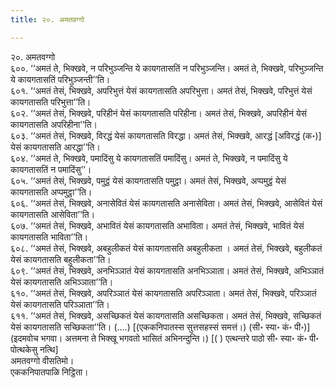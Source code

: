 ```yaml
---
title: २०. अमतवग्गो

---
```

२०. अमतवग्गो  
६००. ‘‘अमतं ते, भिक्खवे, न परिभुञ्जन्ति ये कायगतासतिं न परिभुञ्जन्ति। अमतं ते, भिक्खवे, परिभुञ्जन्ति ये कायगतासतिं परिभुञ्जन्ती’’ति।  
६०१. ‘‘अमतं तेसं, भिक्खवे, अपरिभुत्तं येसं कायगतासति अपरिभुत्ता। अमतं तेसं, भिक्खवे, परिभुत्तं येसं कायगतासति परिभुत्ता’’ति।  
६०२. ‘‘अमतं तेसं, भिक्खवे, परिहीनं येसं कायगतासति परिहीना। अमतं तेसं, भिक्खवे, अपरिहीनं येसं कायगतासति अपरिहीना’’ति।  
६०३. ‘‘अमतं तेसं, भिक्खवे, विरद्धं येसं कायगतासति विरद्धा। अमतं तेसं, भिक्खवे, आरद्धं [अविरद्धं (क॰)] येसं कायगतासति आरद्धा’’ति।  
६०४. ‘‘अमतं ते, भिक्खवे, पमादिंसु ये कायगतासतिं पमादिंसु। अमतं ते, भिक्खवे, न पमादिंसु ये कायगतासतिं न पमादिंसु’’।  
६०५. ‘‘अमतं तेसं, भिक्खवे, पमुट्ठं येसं कायगतासति पमुट्ठा। अमतं तेसं, भिक्खवे, अप्पमुट्ठं येसं कायगतासति अप्पमुट्ठा’’ति।  
६०६. ‘‘अमतं तेसं, भिक्खवे, अनासेवितं येसं कायगतासति अनासेविता। अमतं तेसं, भिक्खवे, आसेवितं येसं कायगतासति आसेविता’’ति।  
६०७. ‘‘अमतं तेसं, भिक्खवे, अभावितं येसं कायगतासति अभाविता। अमतं तेसं, भिक्खवे, भावितं येसं कायगतासति भाविता’’ति।  
६०८. ‘‘अमतं तेसं, भिक्खवे, अबहुलीकतं येसं कायगतासति अबहुलीकता । अमतं तेसं, भिक्खवे, बहुलीकतं येसं कायगतासति बहुलीकता’’ति।  
६०९. ‘‘अमतं तेसं, भिक्खवे, अनभिञ्ञातं येसं कायगतासति अनभिञ्ञाता। अमतं तेसं, भिक्खवे, अभिञ्ञातं येसं कायगतासति अभिञ्ञाता’’ति।  
६१०. ‘‘अमतं तेसं, भिक्खवे, अपरिञ्ञातं येसं कायगतासति अपरिञ्ञाता। अमतं तेसं, भिक्खवे, परिञ्ञातं येसं कायगतासति परिञ्ञाता’’ति।  
६११. ‘‘अमतं तेसं, भिक्खवे, असच्छिकतं येसं कायगतासति असच्छिकता। अमतं तेसं, भिक्खवे, सच्छिकतं येसं कायगतासति सच्छिकता’’ति। (….) [(एककनिपातस्स सुत्तसहस्सं समत्तं।) (सी॰ स्या॰ कं॰ पी॰)]  
(इदमवोच भगवा। अत्तमना ते भिक्खू भगवतो भासितं अभिनन्दुन्ति।) [( ) एत्थन्तरे पाठो सी॰ स्या॰ कं॰ पी॰ पोत्थकेसु नत्थि]  
अमतवग्गो वीसतिमो।  
एककनिपातपाळि निट्ठिता।  